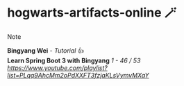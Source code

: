# hogwarts-artifacts-online :magic_wand:
> [!NOTE]
> **Bingyang Wei** - _Tutorial_ :+1:\
> **Learn Spring Boot 3 with Bingyang** _1 - 46 / 53_\
> _https://www.youtube.com/playlist?list=PLqq9AhcMm2oPdXXFT3fzjaKLsVymvMXaY_

